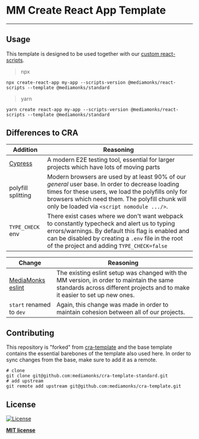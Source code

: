 # MM Create React App Template

---

## Usage

This template is designed to be used together with our [custom react-scripts](https://github.com/mediamonks/create-react-app).

> npx

```shell
npx create-react-app my-app --scripts-version @mediamonks/react-scripts --template @mediamonks/standard
```

> yarn

```shell
yarn create react-app my-app --scripts-version @mediamonks/react-scripts --template @mediamonks/standard
```

## Differences to CRA

| Addition                           | Reasoning                                                                                                                                                                                                                                              |
| ---------------------------------- | ------------------------------------------------------------------------------------------------------------------------------------------------------------------------------------------------------------------------------------------------------ |
| [Cypress](https://www.cypress.io/) | A modern E2E testing tool, essential for larger projects which have lots of moving parts                                                                                                                                                               |
| polyfill splitting                 | Modern browsers are used by at least 90% of our _general_ user base. In order to decrease loading times for these users, we load the polyfills only for browsers which need them. The polyfill chunk will only be loaded via `<script nomodule .../>`. |
| `TYPE_CHECK` env                   | There exist cases where we don't want webpack to constantly typecheck and alert us to typing errors/warnings. By default this flag is enabled and can be disabled by creating a `.env` file in the root of the project and adding `TYPE_CHECK=false`   |

| Change                                                                       | Reasoning                                                                                                                                                              |
| ---------------------------------------------------------------------------- | ---------------------------------------------------------------------------------------------------------------------------------------------------------------------- |
| [MediaMonks eslint](https://github.com/mediamonks/frontend-coding-standards) | The existing eslint setup was changed with the MM version, in order to maintain the same standards across different projects and to make it easier to set up new ones. |
| `start` renamed to `dev`                                                     | Again, this change was made in order to maintain cohesion between all of our projects.                                                                                 |

## Contributing

This repository is "forked" from [cra-template](https://github.com/mediamonks/cra-template) and the base template contains the essential barebones of the template also used here. In order to sync changes from the base, make sure to add it as a remote.

```shell
# clone
git clone git@github.com:mediamonks/cra-template-standard.git
# add upstream
git remote add upstream git@github.com:mediamonks/cra-template.git
```

## License

[![License](http://img.shields.io/:license-mit-blue.svg?style=flat-square)](http://badges.mit-license.org)

**[MIT license](http://opensource.org/licenses/mit-license.php)**
